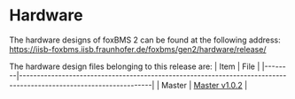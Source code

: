 # Hardware

The hardware designs of foxBMS 2 can be found at the following address:
https://iisb-foxbms.iisb.fraunhofer.de/foxbms/gen2/hardware/release/

The hardware design files belonging to this release are:
| Item   | File                                                                                                              |
|--------|-------------------------------------------------------------------------------------------------------------------|
| Master | [Master v1.0.2](https://iisb-foxbms.iisb.fraunhofer.de/foxbms/gen2/hardware/release/master-v1.0.2_2021-07-29.zip) |
